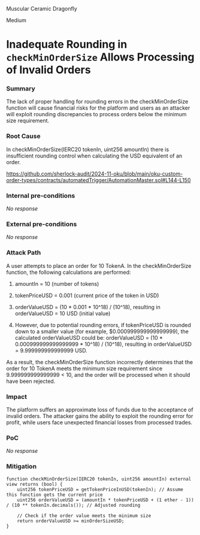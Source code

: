 Muscular Ceramic Dragonfly

Medium

# Inadequate Rounding in `checkMinOrderSize` Allows Processing of Invalid Orders

### Summary

The lack of proper handling for rounding errors in the checkMinOrderSize function will cause financial risks for the platform and users as an attacker will exploit rounding discrepancies to process orders below the minimum size requirement.

### Root Cause

In checkMinOrderSize(IERC20 tokenIn, uint256 amountIn) there is insufficient rounding control when calculating the USD equivalent of an order.

https://github.com/sherlock-audit/2024-11-oku/blob/main/oku-custom-order-types/contracts/automatedTrigger/AutomationMaster.sol#L144-L150

### Internal pre-conditions

_No response_

### External pre-conditions

_No response_

### Attack Path

A user attempts to place an order for 10 TokenA. In the checkMinOrderSize function, the following calculations are performed:

1. amountIn = 10 (number of tokens)
2. tokenPriceUSD = 0.001 (current price of the token in USD)
3. orderValueUSD = (10 * 0.001 * 10^18) / (10^18), resulting in orderValueUSD = 10 USD (initial value)

4. However, due to potential rounding errors, if tokenPriceUSD is rounded down to a smaller value (for example, $0.000999999999999999), the calculated orderValueUSD could be:
orderValueUSD = (10 * 0.000999999999999999 * 10^18) / (10^18), resulting in orderValueUSD = 9.999999999999999 USD.

As a result, the checkMinOrderSize function incorrectly determines that the order for 10 TokenA meets the minimum size requirement since 9.999999999999999 < 10, and the order will be processed when it should have been rejected.

### Impact

The platform suffers an approximate loss of funds due to the acceptance of invalid orders. The attacker gains the ability to exploit the rounding error for profit, while users face unexpected financial losses from processed trades.

### PoC

_No response_

### Mitigation

```solidity
function checkMinOrderSize(IERC20 tokenIn, uint256 amountIn) external view returns (bool) {  
    uint256 tokenPriceUSD = getTokenPriceInUSD(tokenIn); // Assume this function gets the current price  
    uint256 orderValueUSD = (amountIn * tokenPriceUSD + (1 ether - 1)) / (10 ** tokenIn.decimals()); // Adjusted rounding  
  
    // Check if the order value meets the minimum size  
    return orderValueUSD >= minOrderSizeUSD;   
}  
```